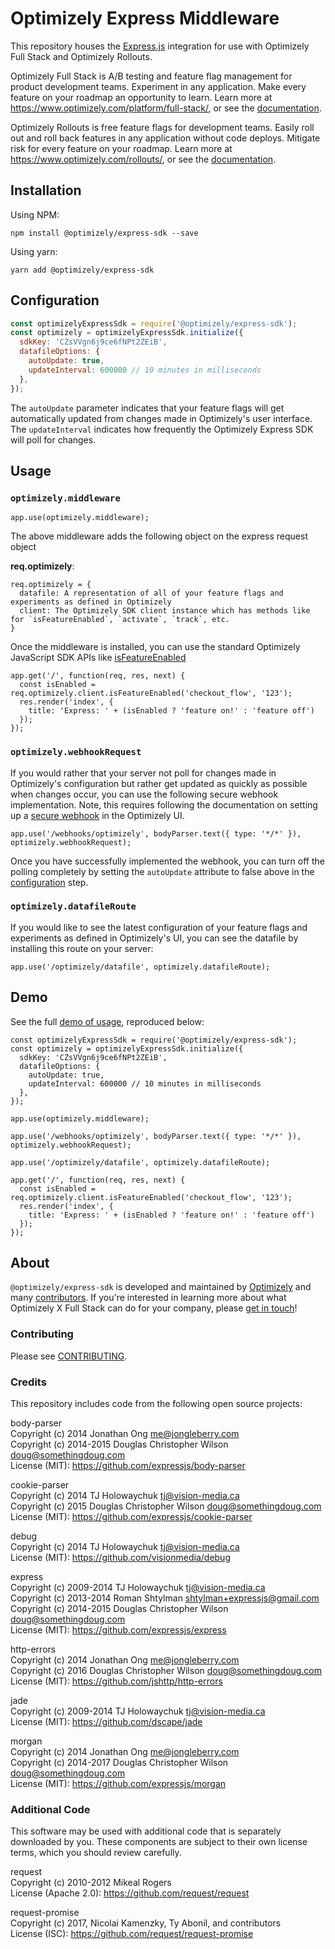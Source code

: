 # Optimizely Express Middleware

This repository houses the [Express.js](http://expressjs.com/) integration for use with Optimizely Full Stack and Optimizely Rollouts.

Optimizely Full Stack is A/B testing and feature flag management for product development teams. Experiment in any application. Make every feature on your roadmap an opportunity to learn. Learn more at https://www.optimizely.com/platform/full-stack/, or see the [documentation](https://docs.developers.optimizely.com/full-stack/docs).

Optimizely Rollouts is free feature flags for development teams. Easily roll out and roll back features in any application without code deploys. Mitigate risk for every feature on your roadmap. Learn more at https://www.optimizely.com/rollouts/, or see the [documentation](https://docs.developers.optimizely.com/rollouts/docs).

## Installation
Using NPM:
```
npm install @optimizely/express-sdk --save
```

Using yarn:
```
yarn add @optimizely/express-sdk
```

## Configuration
```javascript
const optimizelyExpressSdk = require('@optimizely/express-sdk');
const optimizely = optimizelyExpressSdk.initialize({
  sdkKey: 'CZsVVgn6j9ce6fNPt2ZEiB',
  datafileOptions: {
    autoUpdate: true,
    updateInterval: 600000 // 10 minutes in milliseconds
  },
});
```

The `autoUpdate` parameter indicates that your feature flags will get automatically updated from changes made in Optimizely's user interface. The `updateInterval` indicates how frequently the Optimizely Express SDK will poll for changes.

## Usage

### `optimizely.middleware`
```
app.use(optimizely.middleware);
```
The above middleware adds the following object on the express request object

**req.optimizely**:
```
req.optimizely = {
  datafile: A representation of all of your feature flags and experiments as defined in Optimizely
  client: The Optimizely SDK client instance which has methods like for `isFeatureEnabled`, `activate`, `track`, etc.
}
```

Once the middleware is installed, you can use the standard Optimizely JavaScript SDK APIs like [isFeatureEnabled](https://docs.developers.optimizely.com/rollouts/docs/is-feature-enabled)

```
app.get('/', function(req, res, next) {
  const isEnabled = req.optimizely.client.isFeatureEnabled('checkout_flow', '123');
  res.render('index', {
    title: 'Express: ' + (isEnabled ? 'feature on!' : 'feature off')
  });
});
```

### `optimizely.webhookRequest`
If you would rather that your server not poll for changes made in Optimizely's configuration but rather get updated as quickly as possible when changes occur, you can use the following secure webhook implementation. Note, this requires following the documentation on setting up a [secure webhook](https://docs.developers.optimizely.com/rollouts/docs/webhooks) in the Optimizely UI.
```
app.use('/webhooks/optimizely', bodyParser.text({ type: '*/*' }), optimizely.webhookRequest);
```
Once you have successfully implemented the webhook, you can turn off the polling completely by setting the `autoUpdate` attribute to false above in the [configuration](#Configuration) step.

### `optimizely.datafileRoute`
If you would like to see the latest configuration of your feature flags and experiments as defined in Optimizely's UI, you can see the datafile by installing this route on your server:
```
app.use('/optimizely/datafile', optimizely.datafileRoute);
```

## Demo
See the full [demo of usage](demo), reproduced below:
```
const optimizelyExpressSdk = require('@optimizely/express-sdk');
const optimizely = optimizelyExpressSdk.initialize({
  sdkKey: 'CZsVVgn6j9ce6fNPt2ZEiB',
  datafileOptions: {
    autoUpdate: true,
    updateInterval: 600000 // 10 minutes in milliseconds
  },
});

app.use(optimizely.middleware);

app.use('/webhooks/optimizely', bodyParser.text({ type: '*/*' }), optimizely.webhookRequest);

app.use('/optimizely/datafile', optimizely.datafileRoute);

app.get('/', function(req, res, next) {
  const isEnabled = req.optimizely.client.isFeatureEnabled('checkout_flow', '123');
  res.render('index', {
    title: 'Express: ' + (isEnabled ? 'feature on!' : 'feature off')
  });
});
```


## About

`@optimizely/express-sdk` is developed and maintained by [Optimizely](https://optimizely.com) and many [contributors](https://github.com/optimizely/express-sdk/graphs/contributors). If you're interested in learning more about what Optimizely X Full Stack can do for your company, please [get in touch](mailto:eng@optimizely.com)!


### Contributing

Please see [CONTRIBUTING](CONTRIBUTING.md).

### Credits

This repository includes code from the following open source projects:

body-parser	<br/>
Copyright (c) 2014 Jonathan Ong <me@jongleberry.com> <br/>
Copyright (c) 2014-2015 Douglas Christopher Wilson <doug@somethingdoug.com> <br/>
License (MIT): https://github.com/expressjs/body-parser <br/>

cookie-parser <br/>
Copyright (c) 2014 TJ Holowaychuk <tj@vision-media.ca> <br/>
Copyright (c) 2015 Douglas Christopher Wilson <doug@somethingdoug.com> <br/>
License (MIT): https://github.com/expressjs/cookie-parser <br/>

debug <br/>
Copyright (c) 2014 TJ Holowaychuk <tj@vision-media.ca> <br/>
License (MIT): https://github.com/visionmedia/debug <br/>

express	<br/>
Copyright (c) 2009-2014 TJ Holowaychuk <tj@vision-media.ca> <br/>
Copyright (c) 2013-2014 Roman Shtylman <shtylman+expressjs@gmail.com> <br/>
Copyright (c) 2014-2015 Douglas Christopher Wilson <doug@somethingdoug.com> <br/>
License (MIT): https://github.com/expressjs/express <br/>

http-errors	<br/>
Copyright (c) 2014 Jonathan Ong me@jongleberry.com <br/>
Copyright (c) 2016 Douglas Christopher Wilson doug@somethingdoug.com <br/>
License (MIT): https://github.com/jshttp/http-errors <br/>

jade <br/>
Copyright (c) 2009-2014 TJ Holowaychuk <tj@vision-media.ca> <br/>
License (MIT): https://github.com/dscape/jade <br/>

morgan <br/>
Copyright (c) 2014 Jonathan Ong <me@jongleberry.com> <br/>
Copyright (c) 2014-2017 Douglas Christopher Wilson <doug@somethingdoug.com> <br/>
License (MIT): https://github.com/expressjs/morgan <br/>

### Additional Code

This software may be used with additional code that is separately downloaded by you. These components are subject to their own license terms, which you should review carefully.

request <br/>
Copyright (c)  2010-2012 Mikeal Rogers <br/>
License (Apache 2.0): https://github.com/request/request <br/>

request-promise <br/>
Copyright (c)  2017, Nicolai Kamenzky, Ty Abonil, and contributors <br/>
License (ISC): https://github.com/request/request-promise <br/>

